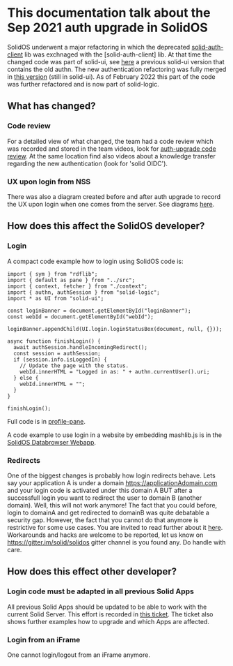 # This documentation talk about the Sep 2021 auth upgrade in SolidOS

SolidOS underwent a major refactoring in which the deprecated [solid-auth-client](https://github.com/solid/solid-auth-client/blob/main/src/solid-auth-client.js) lib was exchnaged with the [solid-auth-client] lib. At that time the changed code was part of solid-ui, see [here](https://github.com/solid/solid-ui/blob/a25381feb9279d98ee58f59aef03fc05bc6fe021/src/authn/authn.ts) a previous solid-ui version that contains the old authn. 
The new authentication refactoring was fully merged in [this version](https://github.com/solid/solid-ui/blob/da0a788397049a2b53eea42d2b893cf1c2f7d92e/src/authn/authn.ts) (still in solid-ui). 
As of February 2022 this part of the code was further refactored and is now part of solid-logic.

## What has changed?

### Code review

For a detailed view of what changed, the team had a code review which was recorded and stored in the team videos, look for [auth-upgrade code review](https://solidos.solidcommunity.net/public/SolidOS%20team%20meetings/SolidOS_team_videos.html). At the same location find also videos about a knowledge transfer regarding the new authentication (look for 'solid OIDC').

### UX upon login from NSS

There was also a diagram created before and after auth upgrade to record the UX upon login when one comes from the server. See diagrams [here](https://github.com/solid/solidos/discussions/54).

## How does this affect the SolidOS developer?

### Login

A compact code example how to login using SolidOS code is:
```
import { sym } from "rdflib";
import { default as pane } from "../src";
import { context, fetcher } from "./context";
import { authn, authSession } from "solid-logic";
import * as UI from "solid-ui";

const loginBanner = document.getElementById("loginBanner");
const webId = document.getElementById("webId");

loginBanner.appendChild(UI.login.loginStatusBox(document, null, {}));

async function finishLogin() {
  await authSession.handleIncomingRedirect();
  const session = authSession;
  if (session.info.isLoggedIn) {
    // Update the page with the status.
    webId.innerHTML = "Logged in as: " + authn.currentUser().uri;
  } else {
    webId.innerHTML = "";
  }
}

finishLogin();
```

Full code is in [profile-pane](https://github.com/solid/profile-pane/blob/main/dev/index.ts).

A code example to use login in a website by embedding mashlib.js is in the [SolidOS Databrowser Webapp](https://github.com/solid/mashlib/blob/main/static/browse.html).

### Redirects

One of the biggest changes is probably how login redirects behave. Lets say your application A is under a domain https://applicationAdomain.com and your login code is activated under this domain A BUT after a successfull login you want to redirect the user to domain B (another domain). Well, this will not work anymore!
The fact that you could before, login to domainA and get redirected to domainB was quite debatable a security gap. However, the fact that you cannot do that anymore is restrictive for some use cases. 
You are invited to read further about it [here](https://github.com/inrupt/solid-client-authn-js/issues/1473#issuecomment-908202681).
Workarounds and hacks are welcome to be reported, let us know on <https://gitter.im/solid/solidos> gitter channel is you found any. Do handle with care.

## How does this effect other developer?

### Login code must be adapted in all previous Solid Apps

All previous Solid Apps should be updated to be able to work with the current Solid Server. This effort is recorded in [this ticket](https://github.com/solid/team/issues/19). The ticket also shows further examples how to upgrade and which Apps are affected. 

### Login from an iFrame

One cannot login/logout from an iFrame anymore. 
